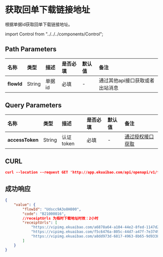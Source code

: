 # 获取回单下载链接地址
根据单据id获取回单下载链接地址。

import Control from "../../../components/Control";

<Control
method="GET"
url="/api/openapi/v1/flowDetails/getReceipt/$flowId"
/>

## Path Parameters

| 名称 | 类型 | 描述 | 是否必填 | 默认值 | 备注 |
| :--- | :--- | :--- | :--- |:--- | :--- |
| **flowId** | String | 单据id | 必填 | - | 通过其他api接口获取或者出站消息 |

## Query Parameters

| 名称 | 类型 | 描述 | 是否必填 | 默认值 | 备注 |
| :--- | :--- | :--- | :--- |:--- | :--- |
| **accessToken**    | String | 认证token | 必填 | - | [通过授权接口获取](/docs/open-api/getting-started/auth) |

## CURL
```json
curl --location --request GET 'http://app.ekuaibao.com/api/openapi/v1/flowDetails/getReceipt/$Udscc9A3o8H800?accessToken=ID_3uUVAxi01Zw:PCx3rwm3aA00qM'
```

## 成功响应
```json
{
    "value": {
        "flowId": "Udscc9A3o8H800",
        "code": "B21000016",
        //receiptUrls 为临时下载地址时效：2小时
        "receiptUrls": [
            "https://vipimg.ekuaibao.com/a6878a64-a104-44e2-8fed-1147d2f28f8d-MjIwMzcyMTM5NjA%3D.pdf?e=1611655689&token=hky7l9UOxMaLClIe5GV51aPS6KMpYBW2zLVpzfxi:S6g-VdJA-eOlDXgCPbgDZXJ4LVI=",
            "https://vipimg.ekuaibao.com/f5c6476a-805c-44d7-a47f-7e374925a0d6-MjIwMzcyMTM5NjE%3D.pdf?e=1611655689&token=hky7l9UOxMaLClIe5GV51aPS6KMpYBW2zLVpzfxi:IKAhVkxtkFgXIl5UotcvAEI_oxo=",
            "https://vipimg.ekuaibao.com/a8dd973d-6817-4963-8b65-9d93384bf30b-MjIwMjc0MDIwMTI%3D.pdf?e=1611655689&token=hky7l9UOxMaLClIe5GV51aPS6KMpYBW2zLVpzfxi:hHsjpjsPlA8XK9sF0nRQvl3WSxQ="
        ]
    }
}
```


